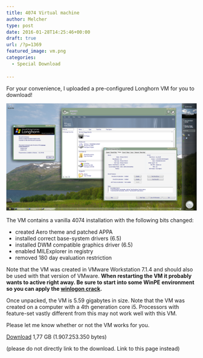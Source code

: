 ```yaml
---
title: 4074 Virtual machine
author: Melcher
type: post
date: 2016-01-28T14:25:46+00:00
draft: true
url: /?p=1369
featured_image: vm.png
categories:
  - Special Download

---
```

For your convenience, I uploaded a pre-configured Longhorn VM for you to download!

![](vm.png)

The VM contains a vanilla 4074 installation with the following bits changed:

  * created Aero theme and patched APPA
  * installed correct base-system drivers (6.5)
  * installed DWM compatible graphics driver (6.5)
  * enabled MILExplorer in registry
  * removed 180 day evaluation restriction

Note that the VM was created in VMware Workstation 7.1.4 and should also be used with that version of VMware. **When restarting the VM it probably wants to active right away. Be sure to start into some WinPE environment so you can apply the [winlogon crack](/activation-cracks).**

Once unpacked, the VM is 5.59 gigabytes in size. Note that the VM was created on a computer with a 4th generation core i5. Processors with feature-set vastly different from this may not work well with this VM.

Please let me know whether or not the VM works for you.

 [Download](/images/4074vm.zip) 1,77 GB (1.907.253.350 bytes)
  
(please do not directly link to the download. Link to this page instead)